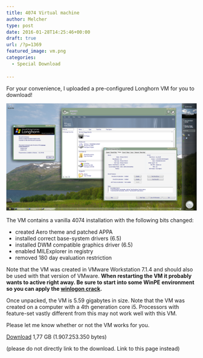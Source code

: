 ```yaml
---
title: 4074 Virtual machine
author: Melcher
type: post
date: 2016-01-28T14:25:46+00:00
draft: true
url: /?p=1369
featured_image: vm.png
categories:
  - Special Download

---
```

For your convenience, I uploaded a pre-configured Longhorn VM for you to download!

![](vm.png)

The VM contains a vanilla 4074 installation with the following bits changed:

  * created Aero theme and patched APPA
  * installed correct base-system drivers (6.5)
  * installed DWM compatible graphics driver (6.5)
  * enabled MILExplorer in registry
  * removed 180 day evaluation restriction

Note that the VM was created in VMware Workstation 7.1.4 and should also be used with that version of VMware. **When restarting the VM it probably wants to active right away. Be sure to start into some WinPE environment so you can apply the [winlogon crack](/activation-cracks).**

Once unpacked, the VM is 5.59 gigabytes in size. Note that the VM was created on a computer with a 4th generation core i5. Processors with feature-set vastly different from this may not work well with this VM.

Please let me know whether or not the VM works for you.

 [Download](/images/4074vm.zip) 1,77 GB (1.907.253.350 bytes)
  
(please do not directly link to the download. Link to this page instead)